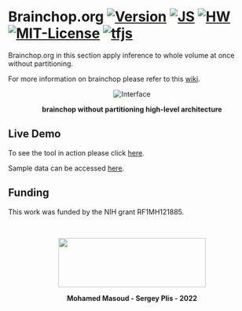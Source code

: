 # Brainchop.org  [![Version](https://img.shields.io/badge/Version-1.0.0-brightgreen)]() [![JS ](https://img.shields.io/badge/Types-JavaScript-blue)]() [![HW ](https://img.shields.io/badge/HardWare-GPU-green)](https://github.com/neuroneural/brainchop/wiki/System-Requirements) [![MIT-License ](https://img.shields.io/badge/license-MIT-green)](https://github.com/neuroneural/brainchop/blob/master/LICENSE) [![tfjs](https://img.shields.io/badge/tfjs-Pre--trained%20Model-blue)](https://github.com/neuroneural/brainchop/tree/master/ModelToLoad/mnm_tfjs_me_test) 

 Brainchop.org in this section apply inference to whole volume at once without partitioning.

 For more information on brainchop please refer to this [wiki](https://github.com/neuroneural/brainchop/wiki).

<div align="center">

![Interface](https://github.com/neuroneural/brainchop/blob/master/FullVolumeInference/style/brainchop_FullVolInf_Arch.png)

**brainchop without partitioning high-level architecture**
</div>


## Live Demo

To see the tool in action please click  [here](https://neuroneural.github.io/brainchop/FullVolumeInference).

Sample data can be accessed [here](https://drive.google.com/file/d/10KlnB4ykh_4WG5OmYt0m9BBSfeFCOcPT/view?usp=sharing).

## Funding

This work was funded by the NIH grant RF1MH121885.

<br />
<div align="center">

<img src='https://github.com/neuroneural/brainchop/blob/master/style/TReNDS_logo.jpg' width='300' height='100'></img>

**Mohamed Masoud - Sergey Plis - 2022**
</div>